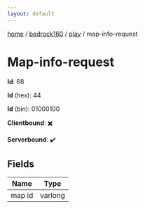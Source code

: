 ```yaml
---
layout: default
---
```


[home](/)  /  [bedrock160](/protocol/bedrock160)  /  [play](/protocol/bedrock160/play)  /  map-info-request

# Map-info-request

**Id**: 68

**Id** (hex): 44

**Id** (bin): 01000100

**Clientbound**: ✖️

**Serverbound**: ✔️

## Fields

Name | Type
---|---
map id | varlong

